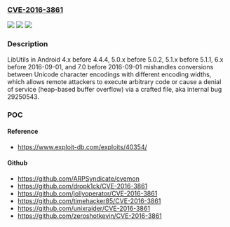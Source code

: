 ### [CVE-2016-3861](https://cve.mitre.org/cgi-bin/cvename.cgi?name=CVE-2016-3861)
![](https://img.shields.io/static/v1?label=Product&message=n%2Fa&color=blue)
![](https://img.shields.io/static/v1?label=Version&message=n%2Fa&color=blue)
![](https://img.shields.io/static/v1?label=Vulnerability&message=n%2Fa&color=brighgreen)

### Description

LibUtils in Android 4.x before 4.4.4, 5.0.x before 5.0.2, 5.1.x before 5.1.1, 6.x before 2016-09-01, and 7.0 before 2016-09-01 mishandles conversions between Unicode character encodings with different encoding widths, which allows remote attackers to execute arbitrary code or cause a denial of service (heap-based buffer overflow) via a crafted file, aka internal bug 29250543.

### POC

#### Reference
- https://www.exploit-db.com/exploits/40354/

#### Github
- https://github.com/ARPSyndicate/cvemon
- https://github.com/dropk1ck/CVE-2016-3861
- https://github.com/jollyoperator/CVE-2016-3861
- https://github.com/timehacker85/CVE-2016-3861
- https://github.com/unixraider/CVE-2016-3861
- https://github.com/zeroshotkevin/CVE-2016-3861

